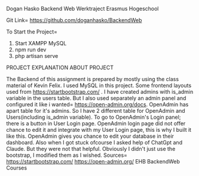 Dogan Hasko
Backend Web Werktraject Erasmus Hogeschool

Git Link= https://github.com/doganhasko/BackendWeb

To Start the Project=
1) Start XAMPP MySQL
2) npm run dev
3) php artisan serve

PROJECT EXPLANATION
ABOUT PROJECT

The Backend of this assignment is prepared by mostly using the class material of Kevin Felix. I used MySQL in this project.
Some frontend layouts used from https://startbootstrap.com/ . I have created admins with is_admin variable in the users table. But I also used separately an admin panel and configured it like i wanted= https://open-admin.org/docs. OpenAdmin has apart table for it's admins. So I have 2 different table for OpenAdmin and Users(including is_admin variable). To go to OpenAdmin's Login panel; there is a button in User Login page. OpenAdmin login page did not offer chance to edit it and integrate with my User Login page, this is why I built it like this. OpenAdmin gives you chance to edit your database in their dashboard.
Also when I got stuck ofcourse I asked help of ChatGpt and Claude. But they were not that helpful.
Obviously I didn't just use the bootstrap, I modified them as I wished.
Sources=
https://startbootstrap.com/
https://open-admin.org/
EHB BackendWeb Courses